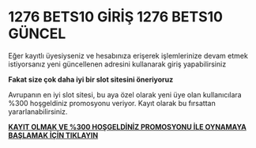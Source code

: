 # 1276 BETS10 GİRİŞ 1276 BETS10 GÜNCEL

Eğer kayıtlı üyesiyseniz ve hesabınıza erişerek işlemlerinize devam etmek istiyorsanız yeni güncellenen adresini kullanarak giriş yapabilirsiniz

**Fakat size çok daha iyi bir slot sitesini öneriyoruz**

Avrupanın en iyi slot sitesi, bu aya özel olarak yeni üye olan kullanıcılara %300 hoşgeldiniz promosyonu veriyor. Kayıt olarak bu fırsattan yararlanabilirsiniz.

[**KAYIT OLMAK VE %300 HOŞGELDİNİZ PROMOSYONU İLE OYNAMAYA BAŞLAMAK İÇİN TIKLAYIN**](https://cutt.ly/OeWRz7hS)
